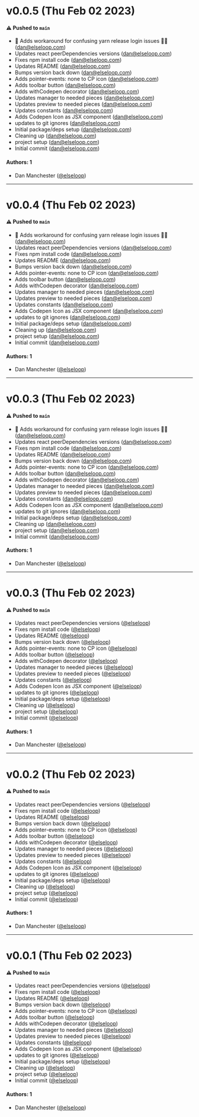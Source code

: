 # v0.0.5 (Thu Feb 02 2023)

#### ⚠️ Pushed to `main`

- 💩 Adds workaround for confusing yarn release login issues 🤷‍♂️ (dan@elseloop.com)
- Updates react peerDependencies versions (dan@elseloop.com)
- Fixes npm install code (dan@elseloop.com)
- Updates README (dan@elseloop.com)
- Bumps version back down (dan@elseloop.com)
- Adds pointer-events: none to CP icon (dan@elseloop.com)
- Adds toolbar button (dan@elseloop.com)
- Adds withCodepen decorator (dan@elseloop.com)
- Updates manager to needed pieces (dan@elseloop.com)
- Updates preview to needed pieces (dan@elseloop.com)
- Updates constants (dan@elseloop.com)
- Adds Codepen Icon as JSX component (dan@elseloop.com)
- updates to git ignores (dan@elseloop.com)
- Initial package/deps setup (dan@elseloop.com)
- Cleaning up (dan@elseloop.com)
- project setup (dan@elseloop.com)
- Initial commit (dan@elseloop.com)

#### Authors: 1

- Dan Manchester ([@elseloop](https://github.com/elseloop))

---

# v0.0.4 (Thu Feb 02 2023)

#### ⚠️ Pushed to `main`

- 💩 Adds workaround for confusing yarn release login issues 🤷‍♂️ (dan@elseloop.com)
- Updates react peerDependencies versions (dan@elseloop.com)
- Fixes npm install code (dan@elseloop.com)
- Updates README (dan@elseloop.com)
- Bumps version back down (dan@elseloop.com)
- Adds pointer-events: none to CP icon (dan@elseloop.com)
- Adds toolbar button (dan@elseloop.com)
- Adds withCodepen decorator (dan@elseloop.com)
- Updates manager to needed pieces (dan@elseloop.com)
- Updates preview to needed pieces (dan@elseloop.com)
- Updates constants (dan@elseloop.com)
- Adds Codepen Icon as JSX component (dan@elseloop.com)
- updates to git ignores (dan@elseloop.com)
- Initial package/deps setup (dan@elseloop.com)
- Cleaning up (dan@elseloop.com)
- project setup (dan@elseloop.com)
- Initial commit (dan@elseloop.com)

#### Authors: 1

- Dan Manchester ([@elseloop](https://github.com/elseloop))

---

# v0.0.3 (Thu Feb 02 2023)

#### ⚠️ Pushed to `main`

- 💩 Adds workaround for confusing yarn release login issues 🤷‍♂️ (dan@elseloop.com)
- Updates react peerDependencies versions (dan@elseloop.com)
- Fixes npm install code (dan@elseloop.com)
- Updates README (dan@elseloop.com)
- Bumps version back down (dan@elseloop.com)
- Adds pointer-events: none to CP icon (dan@elseloop.com)
- Adds toolbar button (dan@elseloop.com)
- Adds withCodepen decorator (dan@elseloop.com)
- Updates manager to needed pieces (dan@elseloop.com)
- Updates preview to needed pieces (dan@elseloop.com)
- Updates constants (dan@elseloop.com)
- Adds Codepen Icon as JSX component (dan@elseloop.com)
- updates to git ignores (dan@elseloop.com)
- Initial package/deps setup (dan@elseloop.com)
- Cleaning up (dan@elseloop.com)
- project setup (dan@elseloop.com)
- Initial commit (dan@elseloop.com)

#### Authors: 1

- Dan Manchester ([@elseloop](https://github.com/elseloop))

---

# v0.0.3 (Thu Feb 02 2023)

#### ⚠️ Pushed to `main`

- Updates react peerDependencies versions ([@elseloop](https://github.com/elseloop))
- Fixes npm install code ([@elseloop](https://github.com/elseloop))
- Updates README ([@elseloop](https://github.com/elseloop))
- Bumps version back down ([@elseloop](https://github.com/elseloop))
- Adds pointer-events: none to CP icon ([@elseloop](https://github.com/elseloop))
- Adds toolbar button ([@elseloop](https://github.com/elseloop))
- Adds withCodepen decorator ([@elseloop](https://github.com/elseloop))
- Updates manager to needed pieces ([@elseloop](https://github.com/elseloop))
- Updates preview to needed pieces ([@elseloop](https://github.com/elseloop))
- Updates constants ([@elseloop](https://github.com/elseloop))
- Adds Codepen Icon as JSX component ([@elseloop](https://github.com/elseloop))
- updates to git ignores ([@elseloop](https://github.com/elseloop))
- Initial package/deps setup ([@elseloop](https://github.com/elseloop))
- Cleaning up ([@elseloop](https://github.com/elseloop))
- project setup ([@elseloop](https://github.com/elseloop))
- Initial commit ([@elseloop](https://github.com/elseloop))

#### Authors: 1

- Dan Manchester ([@elseloop](https://github.com/elseloop))

---

# v0.0.2 (Thu Feb 02 2023)

#### ⚠️ Pushed to `main`

- Updates react peerDependencies versions ([@elseloop](https://github.com/elseloop))
- Fixes npm install code ([@elseloop](https://github.com/elseloop))
- Updates README ([@elseloop](https://github.com/elseloop))
- Bumps version back down ([@elseloop](https://github.com/elseloop))
- Adds pointer-events: none to CP icon ([@elseloop](https://github.com/elseloop))
- Adds toolbar button ([@elseloop](https://github.com/elseloop))
- Adds withCodepen decorator ([@elseloop](https://github.com/elseloop))
- Updates manager to needed pieces ([@elseloop](https://github.com/elseloop))
- Updates preview to needed pieces ([@elseloop](https://github.com/elseloop))
- Updates constants ([@elseloop](https://github.com/elseloop))
- Adds Codepen Icon as JSX component ([@elseloop](https://github.com/elseloop))
- updates to git ignores ([@elseloop](https://github.com/elseloop))
- Initial package/deps setup ([@elseloop](https://github.com/elseloop))
- Cleaning up ([@elseloop](https://github.com/elseloop))
- project setup ([@elseloop](https://github.com/elseloop))
- Initial commit ([@elseloop](https://github.com/elseloop))

#### Authors: 1

- Dan Manchester ([@elseloop](https://github.com/elseloop))

---

# v0.0.1 (Thu Feb 02 2023)

#### ⚠️ Pushed to `main`

- Updates react peerDependencies versions ([@elseloop](https://github.com/elseloop))
- Fixes npm install code ([@elseloop](https://github.com/elseloop))
- Updates README ([@elseloop](https://github.com/elseloop))
- Bumps version back down ([@elseloop](https://github.com/elseloop))
- Adds pointer-events: none to CP icon ([@elseloop](https://github.com/elseloop))
- Adds toolbar button ([@elseloop](https://github.com/elseloop))
- Adds withCodepen decorator ([@elseloop](https://github.com/elseloop))
- Updates manager to needed pieces ([@elseloop](https://github.com/elseloop))
- Updates preview to needed pieces ([@elseloop](https://github.com/elseloop))
- Updates constants ([@elseloop](https://github.com/elseloop))
- Adds Codepen Icon as JSX component ([@elseloop](https://github.com/elseloop))
- updates to git ignores ([@elseloop](https://github.com/elseloop))
- Initial package/deps setup ([@elseloop](https://github.com/elseloop))
- Cleaning up ([@elseloop](https://github.com/elseloop))
- project setup ([@elseloop](https://github.com/elseloop))
- Initial commit ([@elseloop](https://github.com/elseloop))

#### Authors: 1

- Dan Manchester ([@elseloop](https://github.com/elseloop))
